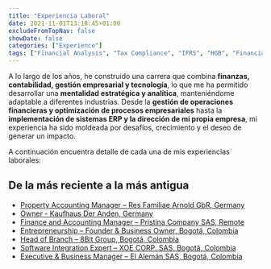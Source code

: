 ```yaml
---
title: "Experiencia Laboral"
date: 2021-11-01T13:18:45+01:00
excludeFromTopNav: false
showDate: false
categories: ["Experience"]
tags: ["Financial Analysis", "Tax Compliance", "IFRS", "HGB", "Financial Reporting", "Business Management", "ERP Implementation", "Database Analytics", "SQL", "Python", "Ecommerce Management", "Startup Finance", "Real Estate Accounting", "Payroll Management", "Procurement", "Logistics"]
---
```



A lo largo de los años, he construido una carrera que combina **finanzas, contabilidad, gestión empresarial y tecnología**, lo que me ha permitido desarrollar una **mentalidad estratégica y analítica**, manteniéndome adaptable a diferentes industrias. Desde la **gestión de operaciones financieras y optimización de procesos empresariales** hasta la **implementación de sistemas ERP y la dirección de mi propia empresa**, mi experiencia ha sido moldeada por desafíos, crecimiento y el deseo de generar un impacto.

A continuación encuentra detalle de cada una de mis experiencias laborales:

## De la más reciente a la más antigua

- [Property Accounting Manager – Res Familiae Arnold GbR, Germany](/page/employment/experience/experience1.md)
- [Owner - Kaufhaus Der Anden, Germany](/page/employment/experience/experience7.md)
- [Finance and Accounting Manager – Pristina Company SAS, Remote](/page/employment/experience/experience2.md)
- [Entrepreneurship – Founder & Business Owner, Bogotá, Colombia](/page/employment/experience/experience3.md)
- [Head of Branch – 8Bit Group, Bogotá, Colombia](/page/employment/experience/experience4.md)
- [Software Integration Expert – XOE CORP. SAS, Bogotá, Colombia](/page/employment/experience/experience5.md)
- [Executive & Business Manager – El Alemán SAS, Bogotá, Colombia](/page/employment/experience/experience6.md)

